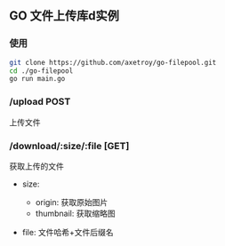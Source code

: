 ## GO 文件上传库d实例

### 使用

```bash
git clone https://github.com/axetroy/go-filepool.git
cd ./go-filepool
go run main.go
```

### /upload  POST

上传文件

### /download/:size/:file   [GET]

获取上传的文件

- size:
  - origin: 获取原始图片
  - thumbnail: 获取缩略图

- file: 文件哈希+文件后缀名

